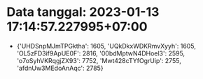 # Data tanggal: 2023-01-13 17:14:57.227995+07:00

* {'UHDSnpMJmTPGktha': 1605, 'UQkDkxWDKRmvXyyh': 1605, 'OL5zFD3if9ApUE0F': 2816, '00bdMptwN4DHoel3': 2595, 'o7oSyhVKRqgjZX93': 7752, 'Mwt428cTYfOgrUip': 2755, 'afdnUw3MEdoAnAqc': 2785}
